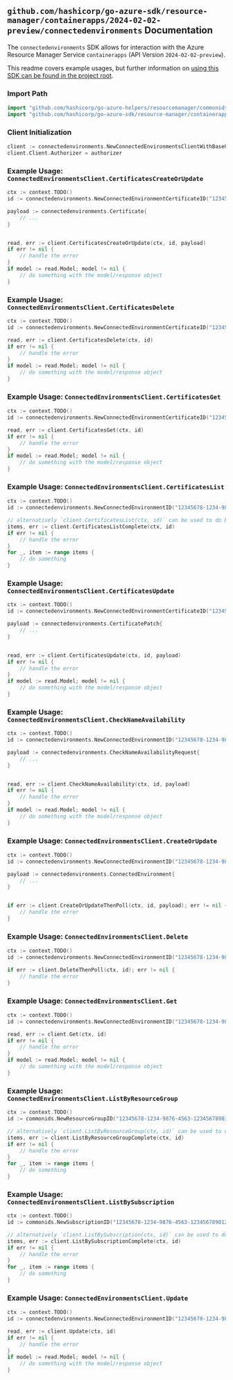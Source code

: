 
## `github.com/hashicorp/go-azure-sdk/resource-manager/containerapps/2024-02-02-preview/connectedenvironments` Documentation

The `connectedenvironments` SDK allows for interaction with the Azure Resource Manager Service `containerapps` (API Version `2024-02-02-preview`).

This readme covers example usages, but further information on [using this SDK can be found in the project root](https://github.com/hashicorp/go-azure-sdk/tree/main/docs).

### Import Path

```go
import "github.com/hashicorp/go-azure-helpers/resourcemanager/commonids"
import "github.com/hashicorp/go-azure-sdk/resource-manager/containerapps/2024-02-02-preview/connectedenvironments"
```


### Client Initialization

```go
client := connectedenvironments.NewConnectedEnvironmentsClientWithBaseURI("https://management.azure.com")
client.Client.Authorizer = authorizer
```


### Example Usage: `ConnectedEnvironmentsClient.CertificatesCreateOrUpdate`

```go
ctx := context.TODO()
id := connectedenvironments.NewConnectedEnvironmentCertificateID("12345678-1234-9876-4563-123456789012", "example-resource-group", "connectedEnvironmentValue", "certificateValue")

payload := connectedenvironments.Certificate{
	// ...
}


read, err := client.CertificatesCreateOrUpdate(ctx, id, payload)
if err != nil {
	// handle the error
}
if model := read.Model; model != nil {
	// do something with the model/response object
}
```


### Example Usage: `ConnectedEnvironmentsClient.CertificatesDelete`

```go
ctx := context.TODO()
id := connectedenvironments.NewConnectedEnvironmentCertificateID("12345678-1234-9876-4563-123456789012", "example-resource-group", "connectedEnvironmentValue", "certificateValue")

read, err := client.CertificatesDelete(ctx, id)
if err != nil {
	// handle the error
}
if model := read.Model; model != nil {
	// do something with the model/response object
}
```


### Example Usage: `ConnectedEnvironmentsClient.CertificatesGet`

```go
ctx := context.TODO()
id := connectedenvironments.NewConnectedEnvironmentCertificateID("12345678-1234-9876-4563-123456789012", "example-resource-group", "connectedEnvironmentValue", "certificateValue")

read, err := client.CertificatesGet(ctx, id)
if err != nil {
	// handle the error
}
if model := read.Model; model != nil {
	// do something with the model/response object
}
```


### Example Usage: `ConnectedEnvironmentsClient.CertificatesList`

```go
ctx := context.TODO()
id := connectedenvironments.NewConnectedEnvironmentID("12345678-1234-9876-4563-123456789012", "example-resource-group", "connectedEnvironmentValue")

// alternatively `client.CertificatesList(ctx, id)` can be used to do batched pagination
items, err := client.CertificatesListComplete(ctx, id)
if err != nil {
	// handle the error
}
for _, item := range items {
	// do something
}
```


### Example Usage: `ConnectedEnvironmentsClient.CertificatesUpdate`

```go
ctx := context.TODO()
id := connectedenvironments.NewConnectedEnvironmentCertificateID("12345678-1234-9876-4563-123456789012", "example-resource-group", "connectedEnvironmentValue", "certificateValue")

payload := connectedenvironments.CertificatePatch{
	// ...
}


read, err := client.CertificatesUpdate(ctx, id, payload)
if err != nil {
	// handle the error
}
if model := read.Model; model != nil {
	// do something with the model/response object
}
```


### Example Usage: `ConnectedEnvironmentsClient.CheckNameAvailability`

```go
ctx := context.TODO()
id := connectedenvironments.NewConnectedEnvironmentID("12345678-1234-9876-4563-123456789012", "example-resource-group", "connectedEnvironmentValue")

payload := connectedenvironments.CheckNameAvailabilityRequest{
	// ...
}


read, err := client.CheckNameAvailability(ctx, id, payload)
if err != nil {
	// handle the error
}
if model := read.Model; model != nil {
	// do something with the model/response object
}
```


### Example Usage: `ConnectedEnvironmentsClient.CreateOrUpdate`

```go
ctx := context.TODO()
id := connectedenvironments.NewConnectedEnvironmentID("12345678-1234-9876-4563-123456789012", "example-resource-group", "connectedEnvironmentValue")

payload := connectedenvironments.ConnectedEnvironment{
	// ...
}


if err := client.CreateOrUpdateThenPoll(ctx, id, payload); err != nil {
	// handle the error
}
```


### Example Usage: `ConnectedEnvironmentsClient.Delete`

```go
ctx := context.TODO()
id := connectedenvironments.NewConnectedEnvironmentID("12345678-1234-9876-4563-123456789012", "example-resource-group", "connectedEnvironmentValue")

if err := client.DeleteThenPoll(ctx, id); err != nil {
	// handle the error
}
```


### Example Usage: `ConnectedEnvironmentsClient.Get`

```go
ctx := context.TODO()
id := connectedenvironments.NewConnectedEnvironmentID("12345678-1234-9876-4563-123456789012", "example-resource-group", "connectedEnvironmentValue")

read, err := client.Get(ctx, id)
if err != nil {
	// handle the error
}
if model := read.Model; model != nil {
	// do something with the model/response object
}
```


### Example Usage: `ConnectedEnvironmentsClient.ListByResourceGroup`

```go
ctx := context.TODO()
id := commonids.NewResourceGroupID("12345678-1234-9876-4563-123456789012", "example-resource-group")

// alternatively `client.ListByResourceGroup(ctx, id)` can be used to do batched pagination
items, err := client.ListByResourceGroupComplete(ctx, id)
if err != nil {
	// handle the error
}
for _, item := range items {
	// do something
}
```


### Example Usage: `ConnectedEnvironmentsClient.ListBySubscription`

```go
ctx := context.TODO()
id := commonids.NewSubscriptionID("12345678-1234-9876-4563-123456789012")

// alternatively `client.ListBySubscription(ctx, id)` can be used to do batched pagination
items, err := client.ListBySubscriptionComplete(ctx, id)
if err != nil {
	// handle the error
}
for _, item := range items {
	// do something
}
```


### Example Usage: `ConnectedEnvironmentsClient.Update`

```go
ctx := context.TODO()
id := connectedenvironments.NewConnectedEnvironmentID("12345678-1234-9876-4563-123456789012", "example-resource-group", "connectedEnvironmentValue")

read, err := client.Update(ctx, id)
if err != nil {
	// handle the error
}
if model := read.Model; model != nil {
	// do something with the model/response object
}
```
